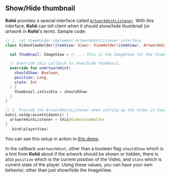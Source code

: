 ## Show/Hide thumbnail

**Kohii** provides a special interface called [`ArtworkHintListener`](../../api/kohii-core/kohii.v1.core/-playback/-artwork-hint-listener/). With this interface, **Kohii** can tell client when it should show/hide thumbnail (or _artwork_ in **Kohii**'s term). Sample code:

```Kotlin
// 1. Let ViewHolder implement ArtworkHintListener interface.
class VideoViewHolder(itemView: View): ViewHolder(itemView), ArtworkHintListener {

  val thumbnail: ImageView = // ... this is the ImageView for the thumbnail.

  // Override this callback to show/hide thumbnail.
  override fun onArtworkHint(
    shouldShow: Boolean,
    position: Long,
    state: Int
  ) {
    thumbnail.isVisible = shouldShow
  }
}

// 2. Provide the ArtworkHintListener when setting up the Video in ViewHolder
kohii.setUp(assetVideoUri) {
  artworkHintListener = this@VideoViewHolder
}
  .bind(playerView)
```

You can see this setup in action in [this demo](https://github.com/eneim/kohii/tree/dev-v1/kohii-sample/src/main/java/kohii/v1/sample/ui/grid).

In the callback `onArtworkHint`, other than a boolean flag `shouldShow` which is a hint from **Kohii** about if the artwork should be shown or hidden, there is also `position` which is the current position of the Video, and `state` which is current state of the player. Using these values, you can have your own behavior, other than just show/hide the ImageView.
